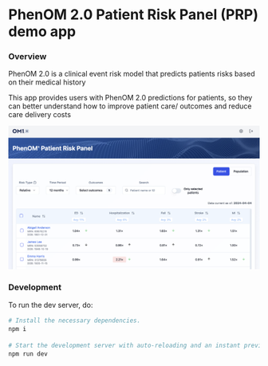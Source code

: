 # PhenOM 2.0 Patient Risk Panel (PRP) demo app

### Overview

PhenOM 2.0 is a clinical event risk model that predicts patients risks based on their medical history 

This app provides users with PhenOM 2.0 predictions for patients, so they can better understand how to improve patient care/ outcomes and reduce care delivery costs

![prp demo](/public/prp-demo.png)

### Development 

To run the dev server, do: 

```sh
# Install the necessary dependencies.
npm i

# Start the development server with auto-reloading and an instant preview.
npm run dev
```
